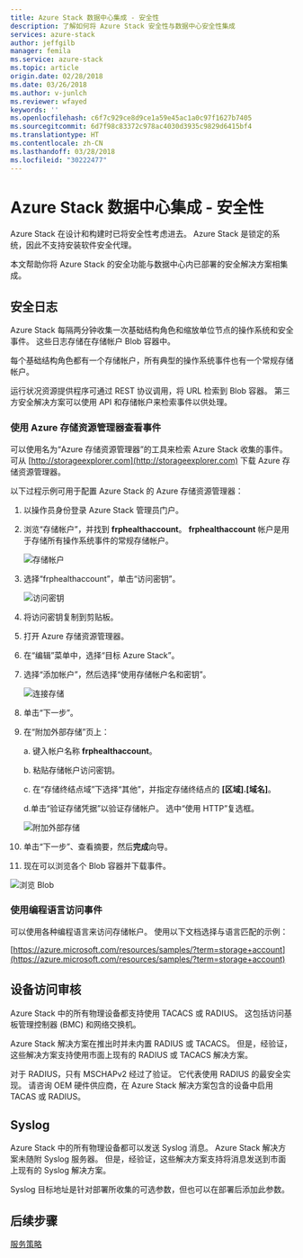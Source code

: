 ```yaml
---
title: Azure Stack 数据中心集成 - 安全性
description: 了解如何将 Azure Stack 安全性与数据中心安全性集成
services: azure-stack
author: jeffgilb
manager: femila
ms.service: azure-stack
ms.topic: article
origin.date: 02/28/2018
ms.date: 03/26/2018
ms.author: v-junlch
ms.reviewer: wfayed
keywords: ''
ms.openlocfilehash: c6f7c929ce8d9ce1a59e45ac1a0c97f1627b7405
ms.sourcegitcommit: 6d7f98c83372c978ac4030d3935c9829d6415bf4
ms.translationtype: HT
ms.contentlocale: zh-CN
ms.lasthandoff: 03/28/2018
ms.locfileid: "30222477"
---
```

# <a name="azure-stack-datacenter-integration---security"></a>Azure Stack 数据中心集成 - 安全性
Azure Stack 在设计和构建时已将安全性考虑进去。 Azure Stack 是锁定的系统，因此不支持安装软件安全代理。

本文帮助你将 Azure Stack 的安全功能与数据中心内已部署的安全解决方案相集成。

## <a name="security-logs"></a>安全日志

Azure Stack 每隔两分钟收集一次基础结构角色和缩放单位节点的操作系统和安全事件。 这些日志存储在存储帐户 Blob 容器中。

每个基础结构角色都有一个存储帐户，所有典型的操作系统事件也有一个常规存储帐户。

运行状况资源提供程序可通过 REST 协议调用，将 URL 检索到 Blob 容器。 第三方安全解决方案可以使用 API 和存储帐户来检索事件以供处理。

### <a name="use-azure-storage-explorer-to-view-events"></a>使用 Azure 存储资源管理器查看事件

可以使用名为“Azure 存储资源管理器”的工具来检索 Azure Stack 收集的事件。 可从 [http://storageexplorer.com](http://storageexplorer.com) 下载 Azure 存储资源管理器。

以下过程示例可用于配置 Azure Stack 的 Azure 存储资源管理器：

1. 以操作员身份登录 Azure Stack 管理员门户。
2. 浏览“存储帐户”，并找到 **frphealthaccount**。 **frphealthaccount** 帐户是用于存储所有操作系统事件的常规存储帐户。

   ![存储帐户](./media/azure-stack-integrate-security/storage-accounts.png)

3. 选择“frphealthaccount”，单击“访问密钥”。

   ![访问密钥](./media/azure-stack-integrate-security/access-keys.png)

4. 将访问密钥复制到剪贴板。
5. 打开 Azure 存储资源管理器。
6. 在“编辑”菜单中，选择“目标 Azure Stack”。
7. 选择“添加帐户”，然后选择“使用存储帐户名和密钥”。

   ![连接存储](./media/azure-stack-integrate-security/connect-storage.png)

8. 单击“下一步”。
9. 在“附加外部存储”页上：

   a. 键入帐户名称 **frphealthaccount**。

   b. 粘贴存储帐户访问密钥。

   c. 在“存储终结点域”下选择“其他”，并指定存储终结点的 **[区域].[域名]**。

   d.单击“验证存储凭据”以验证存储帐户。 选中“使用 HTTP”复选框。

   ![附加外部存储](./media/azure-stack-integrate-security/attach-storage.png)

10. 单击“下一步”、查看摘要，然后**完成**向导。
11. 现在可以浏览各个 Blob 容器并下载事件。

   ![浏览 Blob](./media/azure-stack-integrate-security/browse-blob.png)

### <a name="use-programming-languages-to-access-events"></a>使用编程语言访问事件

可以使用各种编程语言来访问存储帐户。 使用以下文档选择与语言匹配的示例：

[https://azure.microsoft.com/resources/samples/?term=storage+account](https://azure.microsoft.com/resources/samples/?term=storage+account)

## <a name="device-access-auditing"></a>设备访问审核

Azure Stack 中的所有物理设备都支持使用 TACACS 或 RADIUS。 这包括访问基板管理控制器 (BMC) 和网络交换机。

Azure Stack 解决方案在推出时并未内置 RADIUS 或 TACACS。 但是，经验证，这些解决方案支持使用市面上现有的 RADIUS 或 TACACS 解决方案。

对于 RADIUS，只有 MSCHAPv2 经过了验证。 它代表使用 RADIUS 的最安全实现。
请咨询 OEM 硬件供应商，在 Azure Stack 解决方案包含的设备中启用 TACAS 或 RADIUS。

## <a name="syslog"></a>Syslog

Azure Stack 中的所有物理设备都可以发送 Syslog 消息。 Azure Stack 解决方案未随附 Syslog 服务器。 但是，经验证，这些解决方案支持将消息发送到市面上现有的 Syslog 解决方案。

Syslog 目标地址是针对部署所收集的可选参数，但也可以在部署后添加此参数。

## <a name="next-steps"></a>后续步骤

[服务策略](azure-stack-servicing-policy.md)

<!-- Update_Description: update metedata properties -->